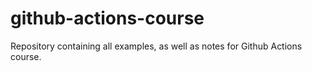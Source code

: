 # github-actions-course
Repository containing all examples, as well as notes for Github Actions course.
